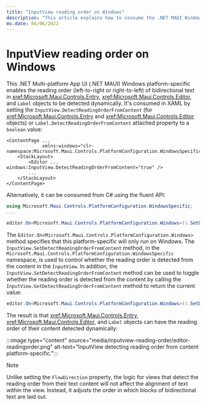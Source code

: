 ```yaml
---
title: "InputView reading order on Windows"
description: "This article explains how to consume the .NET MAUI Windows platform-specific that enables the reading order of bidirectional text to be detected dynamically."
ms.date: 04/06/2022
---
```


# InputView reading order on Windows

This .NET Multi-platform App UI (.NET MAUI) Windows platform-specific enables the reading order (left-to-right or right-to-left) of bidirectional text in <xref:Microsoft.Maui.Controls.Entry>, <xref:Microsoft.Maui.Controls.Editor>, and `Label` objects to be detected dynamically. It's consumed in XAML by setting the `InputView.DetectReadingOrderFromContent` (for <xref:Microsoft.Maui.Controls.Entry> and <xref:Microsoft.Maui.Controls.Editor> objects) or `Label.DetectReadingOrderFromContent` attached property to a `boolean` value:

```xaml
<ContentPage ...
             xmlns:windows="clr-namespace:Microsoft.Maui.Controls.PlatformConfiguration.WindowsSpecific;assembly=Microsoft.Maui.Controls">
    <StackLayout>
        <Editor ... windows:InputView.DetectReadingOrderFromContent="true" />
        ...
    </StackLayout>
</ContentPage>
```

Alternatively, it can be consumed from C# using the fluent API:

```csharp
using Microsoft.Maui.Controls.PlatformConfiguration.WindowsSpecific;
...

editor.On<Microsoft.Maui.Controls.PlatformConfiguration.Windows>().SetDetectReadingOrderFromContent(true);
```

The `Editor.On<Microsoft.Maui.Controls.PlatformConfiguration.Windows>` method specifies that this platform-specific will only run on Windows. The `InputView.SetDetectReadingOrderFromContent` method, in the `Microsoft.Maui.Controls.PlatformConfiguration.WindowsSpecific` namespace, is used to control whether the reading order is detected from the content in the `InputView`. In addition, the `InputView.SetDetectReadingOrderFromContent` method can be used to toggle whether the reading order is detected from the content by calling the `InputView.GetDetectReadingOrderFromContent` method to return the current value:

```csharp
editor.On<Microsoft.Maui.Controls.PlatformConfiguration.Windows>().SetDetectReadingOrderFromContent(!editor.On<Microsoft.Maui.Controls.PlatformConfiguration.Windows>().GetDetectReadingOrderFromContent());
```

The result is that <xref:Microsoft.Maui.Controls.Entry>, <xref:Microsoft.Maui.Controls.Editor>, and `Label` objects can have the reading order of their content detected dynamically:

:::image type="content" source="media/inputview-reading-order/editor-readingorder.png" alt-text="InputView detecting reading order from content platform-specific.":::

> [!NOTE]
> Unlike setting the `FlowDirection` property, the logic for views that detect the reading order from their text content will not affect the alignment of text within the view. Instead, it adjusts the order in which blocks of bidirectional text are laid out.
